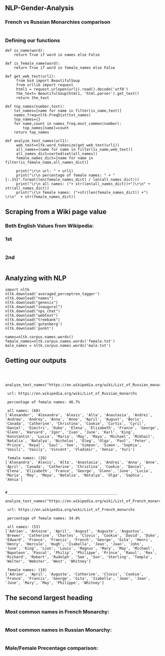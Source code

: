 ## NLP-Gender-Analysis
### French vs Russian Monarchies comparison

<center>
<div><img src="https://raw.githubusercontent.com/efipaka/NLP-Gender-Analysis-/main/nobility_rus.jpeg" class="img-responsive" alt=""> </div>
</center>

### Defining our functions

```
def is_name(word):
	return True if word in names else False

def is_female_name(word):
	return True if word in female_names else False

def get_web_text(url1):
     from bs4 import BeautifulSoup
     from urllib import request
     html1 = request.urlopen(url1).read().decode('utf8')
     the_text= BeautifulSoup(html1, 'html.parser').get_text()
     return the_text

def top_names(number,text):
    txt_names=[name for name in filter(is_name,text)]
    names_freq=nltk.FreqDist(txt_names)
    top_names={}
    for name,count in names_freq.most_common(number):
        top_names[name]=count
    return top_names

def analyze_text_names(url1):
     web_text=nltk.word_tokenize(get_web_text(url1))
     all_names=[name for name in filter(is_name,web_text)]
     all_names_dict=sorted(set(all_names))
     female_names_dict=[name for name in filter(is_female_name,all_names_dict)]
    
     print("\r\n url: " + url1)
     print("\r\n percentage of female names: " + "{:.1%}".format(len(female_names_dict) / len(all_names_dict)))
     print("\r\n all names: ("+ str(len(all_names_dict))+")\r\n" + str(all_names_dict))
     print("\r\n female names: ("+str(len(female_names_dict)) +") \r\n"  + str(female_names_dict))
```

## Scraping from a Wiki page value

### Both English Values from Wikipedia:
### 1st
<div><img src="https://raw.githubusercontent.com/efipaka/NLP-Gender-Analysis-/main/wiki_value_rus.png" class="img-responsive" alt=""> </div>

### 2nd
<div><img src="https://raw.githubusercontent.com/efipaka/NLP-Gender-Analysis-/main/wiki_value_fr.png" class="img-responsive" alt=""> </div>



## Analyzing with NLP

```
import nltk
nltk.download('averaged_perceptron_tagger')
nltk.download("names")
nltk.download("genesis")
nltk.download("inaugural")
nltk.download("nps_chat")
nltk.download("webtext")
nltk.download("treebank")
nltk.download('gutenberg')
nltk.download('punkt')
```
```
names=nltk.corpus.names.words()
female_names=nltk.corpus.names.words('female.txt')
male_names = nltk.corpus.names.words('male.txt')

```
## Getting our outputs


```



analyze_text_names("https://en.wikipedia.org/wiki/List_of_Russian_monarchs")

 url: https://en.wikipedia.org/wiki/List_of_Russian_monarchs

 percentage of female names: 46.7%

 all names: (60)
['Alexander', 'Alexandra', 'Alexis', 'Alta', 'Anastasia', 'Andrei', 'Andrew', 'Andrey', 'Anna', 'Anne', 'April', 'August', 'Boris', 'Canada', 'Catherine', 'Christina', 'Cookie', 'Curtis', 'Cyril', 'Daniel', 'Dimitri', 'Duke', 'Elena', 'Elizabeth', 'France', 'George', 'Glenn', 'Harvard', 'Igor', 'Ivan', 'June', 'Karl', 'King', 'Konstantin', 'Lucia', 'Maria', 'May', 'Maya', 'Michael', 'Mikhail', 'Natalia', 'Natalya', 'Nicholas', 'Oleg', 'Olga', 'Paul', 'Peter', 'Prince', 'Royal', 'Saul', 'See', 'Simeon', 'Simon', 'Sophia', 'Vasili', 'Vasily', 'Vincent', 'Vladimir', 'Xenia', 'Yuri']

 female names: (28) 
['Alexandra', 'Alexis', 'Alta', 'Anastasia', 'Andrei', 'Anna', 'Anne', 'April', 'Canada', 'Catherine', 'Christina', 'Cookie', 'Daniel', 'Elena', 'Elizabeth', 'France', 'George', 'Glenn', 'June', 'Lucia', 'Maria', 'May', 'Maya', 'Natalia', 'Natalya', 'Olga', 'Sophia', 'Xenia']


#__________________________________________________

analyze_text_names("https://en.wikipedia.org/wiki/List_of_French_monarchs")

 url: https://en.wikipedia.org/wiki/List_of_French_monarchs

 percentage of female names: 34.0%

 all names: (53)
['Adrien', 'Antoine', 'April', 'August', 'Auguste', 'Augustus', 'Brewer', 'Catherine', 'Charles', 'Clovis', 'Cookie', 'David', 'Duke', 'Edward', 'France', 'Francis', 'French', 'George', 'Gita', 'Henri', 'Henry', 'Hercule', 'Hugh', 'Isabella', 'Jean', 'Joan', 'John', 'June', 'King', 'Lion', 'Louis', 'Magnus', 'Mary', 'May', 'Michael', 'Napoleon', 'Pascal', 'Philip', 'Philippe', 'Prince', 'Raoul', 'Rex', 'Richard', 'Robert', 'Rudolph', 'See', 'Son', 'Sterling', 'Temple', 'Walter', 'Webster', 'West', 'Whitney']

 female names: (18) 
['Adrien', 'April', 'Auguste', 'Catherine', 'Clovis', 'Cookie', 'France', 'Francis', 'George', 'Gita', 'Isabella', 'Jean', 'Joan', 'June', 'Mary', 'May', 'Philippe', 'Whitney']

```
## The second largest heading

### Most common names in French Monarchy:

<div><img src="https://raw.githubusercontent.com/efipaka/NLP-Gender-Analysis-/gh-pages/french_monarchy.png" class="img-responsive" alt=""> </div>

### Most common names in Russian Monarchy:

<div><img src="https://raw.githubusercontent.com/efipaka/NLP-Gender-Analysis-/gh-pages/russian_monarchy.png" class="img-responsive" alt=""> </div>

### Male/Female Precentage comparison:

<div><img src="https://raw.githubusercontent.com/efipaka/NLP-Gender-Analysis-/gh-pages/comparison_genders_monarchy.png" class="img-responsive" alt=""> </div>
